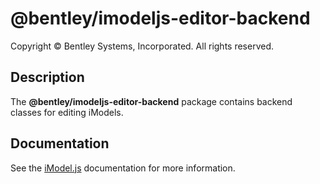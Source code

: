# @bentley/imodeljs-editor-backend

Copyright © Bentley Systems, Incorporated. All rights reserved.

## Description

The __@bentley/imodeljs-editor-backend__ package contains backend classes for editing iModels.

## Documentation

See the [iModel.js](https://www.imodeljs.org) documentation for more information.
